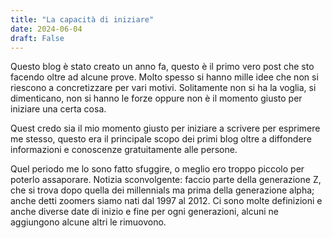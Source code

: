 ```yaml
---
title: "La capacità di iniziare"
date: 2024-06-04
draft: False
---
```


Questo blog è stato creato un anno fa, questo è il primo vero post che sto facendo oltre ad alcune prove. Molto spesso si hanno mille idee che non si riescono a concretizzare per vari motivi.
Solitamente non si ha la voglia, si dimenticano, non si hanno le forze oppure non è il momento giusto per iniziare una certa cosa.

Quest credo sia il mio momento giusto per iniziare a scrivere per esprimere me stesso, questo era il principale scopo dei primi blog oltre a diffondere informazioni e conoscenze gratuitamente alle persone.

Quel periodo me lo sono fatto sfuggire, o meglio ero troppo piccolo per poterlo assaporare. 
Notizia sconvolgente: faccio parte della generazione Z, che si trova dopo quella dei millennials ma prima della generazione alpha; anche detti zoomers siamo nati dal 1997 al 2012.
Ci sono molte definizioni e anche diverse date di inizio e fine per ogni generazioni, alcuni ne aggiungono alcune altri le rimuovono.

